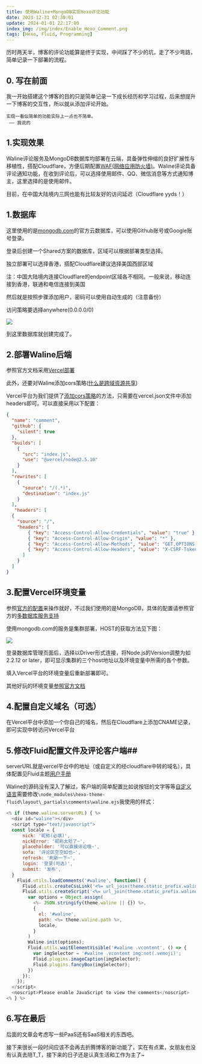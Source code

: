 ```yaml
---
title: 使用Waline+MongoDB实现Hexo评论功能
date: 2023-12-31 02:30:01
update: 2024-01-01 22:17:00
index_img: /img/index/Enable_Hexo_Comment.png
tags: [Hexo, Fluid, Programming]
---
```

历时两天半，博客的评论功能算是终于实现，中间踩了不少的坑，走了不少弯路，简单记录一下部署的流程。
<!--more-->
## 0. 写在前面 ##
我一开始搭建这个博客的目的只是简单记录一下成长经历和学习过程，后来想提升一下博客的交互性，所以就从添加评论开始。

	实现一看似简单的功能实际上一点也不简单。
	 —— 我说的

## 1.实现效果 ##

Waline评论服务及MongoDB数据库均部署在云端，具备弹性伸缩的良好扩展性与移植性，搭配Cloudflare，方便后期配置[WAF(网络应用防火墙)](https://www.cloudflare.com/zh-cn/application-services/products/waf/)。Waline评论具备评论通知功能，在收到评论后，可以选择使用邮件、QQ、微信消息等方式通知博主，这里选择的是使用邮件。

目前，在中国大陆境内三网也能有比较友好的访问延迟（Cloudflare yyds！）

## 1.数据库 ##
这里使用的是[mongodb.com](https://www.mongodb.com/zh-cn)的官方云数据库，可以使用Github账号或Google账号登录。

登录后创建一个Shared方案的数据库，区域可以根据部署类型选择。

独立部署可以选择香港，搭配Cloudflare建议选择美国西部区域

注：中国大陆境内连接Cloudflare的endpoint区域各不相同。一般来说，移动连接到香港，联通和电信连接到美国

然后就是按照步骤添加用户，密码可以使用自动生成的（注意备份）

访问策略要选择anywhere(0.0.0.0/0)

![](/img/post/Enable_Hexo_Comment/database1.png)

到这里数据库就创建完成了。

## 2.部署Waline后端 ##

参照官方文档采用[Vercel部署](https://waline.js.org/guide/deploy/vercel.html)

此外，还要对Waline添加cors策略([什么是跨域资源共享](https://baike.baidu.com/item/%E8%B7%A8%E6%9D%A5%E6%BA%90%E8%B5%84%E6%BA%90%E5%85%B1%E4%BA%AB/22911772?fr=ge_ala))

Vercel平台为我们提供了[添加cors策略](https://vercel.com/guides/how-to-enable-cors)的方法，只需要在vercel.json文件中添加headers即可。可以直接采用以下配置：

```json
{
  "name": "comment",
  "github": {
    "silent": true
  },
  "builds": [
    {
      "src": "index.js",
      "use": "@vercel/node@2.5.10"
    }
  ],
  "rewrites": [
    {
      "source": "/(.*)",
      "destination": "index.js"
    }
  ],
   "headers": [
  {
    "source": "/",
    "headers": [
        { "key": "Access-Control-Allow-Credentials", "value": "true" },
        { "key": "Access-Control-Allow-Origin", "value": "*" },
        { "key": "Access-Control-Allow-Methods", "value": "GET,OPTIONS,PATCH,DELETE,POST,PUT" },
        { "key": "Access-Control-Allow-Headers", "value": "X-CSRF-Token, X-Requested-With, Accept, Accept-Version, Content-Length, Content-MD5, Content-Type, Date, X-Api-Version" }
      ]
    }
  ]
}
```
## 3.配置Vercel环境变量 ##

参照[官方的配置](https://waline.js.org/reference/server/env.html)来操作就好，不过我们使用的是MongoDB，具体的配置请参照官方的[多数据库服务支持](https://waline.js.org/guide/database.html)


使用mongodb.com的服务是集群部署，HOST的获取方法见下图：

![](/img/post/Enable_Hexo_Comment/database2.png)

登录数据库管理页面后，选择以Driver形式连接，将Node.js的Version调整为如2.2.12 or later，即可显示集群的三个host地址以及环境变量中所需的各个参数。

填入Vercel平台的环境变量后重新部署即可。

其他好玩的环境变量[参照官方文档](https://waline.js.org/reference/server/env.html)

## 4.配置自定义域名（可选） ##
在Vercel平台中添加一个你自己的域名，然后在Cloudflare上添加CNAME记录，即可实现中转访问Vercel平台


## 5.修改Fluid配置文件及评论客户端##
serverURL就是vercel平台中的地址（或自定义的经cloudflare中转的域名），具体配置见Fluid主题[用户手册](https://hexo.fluid-dev.com/docs/guide/#%E8%AF%84%E8%AE%BA)

Waline的源码没有深入了解过，客户端的简单配置比如说按钮的文字等等[自定义语言](https://waline.js.org/cookbook/customize/locale.html)需要修改`\node_modules\hexo-theme-fluid\layout\_partials\comments\waline.ejs`我使用的样式：

```javascript
<% if (theme.waline.serverURL) { %>
  <div id="waline"></div>
  <script type="text/javascript">
  const locale = {
	  nick: '昵称(必填)',
	  nickError: '昵称太短了~',
	  placeholder: '可以直接评论哦~',
	  sofa: '评论区空空如也~',
	  refresh: '刷新一下~',
	  login: '登录(可选)',
	  submit: '发布',
  }
    Fluid.utils.loadComments('#waline', function() {
      Fluid.utils.createCssLink('<%= url_join(theme.static_prefix.waline, 'waline.min.css') %>')
      Fluid.utils.createScript('<%= url_join(theme.static_prefix.waline, 'waline.min.js') %>', function() {
        var options = Object.assign(
          <%- JSON.stringify(theme.waline || {}) %>,
          {
            el: '#waline',
            path: <%= theme.waline.path %>,
			locale,
          }
        )
        Waline.init(options);
        Fluid.utils.waitElementVisible('#waline .vcontent', () => {
          var imgSelector = '#waline .vcontent img:not(.vemoji)';
          Fluid.plugins.imageCaption(imgSelector);
          Fluid.plugins.fancyBox(imgSelector);
        })
      });
    });
  </script>
  <noscript>Please enable JavaScript to view the comments</noscript>
<% } %>

```

## 6.写在最后 ##
后面的文章会考虑写一些PaaS还有SaaS相关的东西吧。

接下来很长一段时间应该不会再去折腾博客的新功能了，实在有点累，女朋友也没有认真去陪T_T，接下来的日子还是认真生活和工作为主了~

